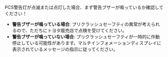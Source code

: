PCS警告灯が点滅または点灯した場合、まず警告ブザーが鳴っているか確認してください！
- **警告ブザーが鳴っている場合**: プリクラッシュセーフティの異常が考えられるので、ただちにトヨタ販売店で点検を受けてください。
- **警告ブザーが鳴っていない場合**: プリクラッシュセーフティが一時的に作動停止している可能性があります。マルチインフォメーションディスプレイに表示されているメッセージの指示に従ってください。